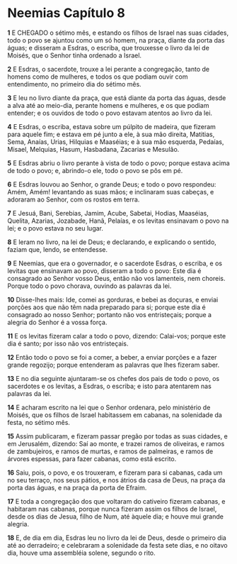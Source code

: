 # Neemias Capítulo 8

**1** 	E CHEGADO o sétimo mês, e estando os filhos de Israel nas suas cidades, todo o povo se ajuntou como um só homem, na praça, diante da porta das águas; e disseram a Esdras, o escriba, que trouxesse o livro da lei de Moisés, que o Senhor tinha ordenado a Israel.

**2** 	E Esdras, o sacerdote, trouxe a lei perante a congregação, tanto de homens como de mulheres, e todos os que podiam ouvir com entendimento, no primeiro dia do sétimo mês.

**3** 	E leu no livro diante da praça, que está diante da porta das águas, desde a alva até ao meio-dia, perante homens e mulheres, e os que podiam entender; e os ouvidos de todo o povo estavam atentos ao livro da lei.

**4** 	E Esdras, o escriba, estava sobre um púlpito de madeira, que fizeram para aquele fim; e estava em pé junto a ele, à sua mão direita, Matitias, Sema, Anaías, Urias, Hilquias e Maaséias; e à sua mão esquerda, Pedaías, Misael, Melquias, Hasum, Hasbadana, Zacarias e Mesulão.

**5** 	E Esdras abriu o livro perante à vista de todo o povo; porque estava acima de todo o povo; e, abrindo-o ele, todo o povo se pôs em pé.

**6** 	E Esdras louvou ao Senhor, o grande Deus; e todo o povo respondeu: Amém, Amém! levantando as suas mãos; e inclinaram suas cabeças, e adoraram ao Senhor, com os rostos em terra.

**7** 	E Jesuá, Bani, Serebias, Jamim, Acube, Sabetai, Hodias, Maaséias, Quelita, Azarias, Jozabade, Hanã, Pelaías, e os levitas ensinavam o povo na lei; e o povo estava no seu lugar.

**8** 	E leram no livro, na lei de Deus; e declarando, e explicando o sentido, faziam que, lendo, se entendesse.

**9** 	E Neemias, que era o governador, e o sacerdote Esdras, o escriba, e os levitas que ensinavam ao povo, disseram a todo o povo: Este dia é consagrado ao Senhor vosso Deus, então não vos lamenteis, nem choreis. Porque todo o povo chorava, ouvindo as palavras da lei.

**10** 	Disse-lhes mais: Ide, comei as gorduras, e bebei as doçuras, e enviai porções aos que não têm nada preparado para si; porque este dia é consagrado ao nosso Senhor; portanto não vos entristeçais; porque a alegria do Senhor é a vossa força.

**11** 	E os levitas fizeram calar a todo o povo, dizendo: Calai-vos; porque este dia é santo; por isso não vos entristeçais.

**12** 	Então todo o povo se foi a comer, a beber, a enviar porções e a fazer grande regozijo; porque entenderam as palavras que lhes fizeram saber.

**13** 	E no dia seguinte ajuntaram-se os chefes dos pais de todo o povo, os sacerdotes e os levitas, a Esdras, o escriba; e isto para atentarem nas palavras da lei.

**14** 	E acharam escrito na lei que o Senhor ordenara, pelo ministério de Moisés, que os filhos de Israel habitassem em cabanas, na solenidade da festa, no sétimo mês.

**15** 	Assim publicaram, e fizeram passar pregão por todas as suas cidades, e em Jerusalém, dizendo: Saí ao monte, e trazei ramos de oliveiras, e ramos de zambujeiros, e ramos de murtas, e ramos de palmeiras, e ramos de árvores espessas, para fazer cabanas, como está escrito.

**16** 	Saiu, pois, o povo, e os trouxeram, e fizeram para si cabanas, cada um no seu terraço, nos seus pátios, e nos átrios da casa de Deus, na praça da porta das águas, e na praça da porta de Efraim.

**17** 	E toda a congregação dos que voltaram do cativeiro fizeram cabanas, e habitaram nas cabanas, porque nunca fizeram assim os filhos de Israel, desde os dias de Jesua, filho de Num, até àquele dia; e houve mui grande alegria.

**18** 	E, de dia em dia, Esdras leu no livro da lei de Deus, desde o primeiro dia até ao derradeiro; e celebraram a solenidade da festa sete dias, e no oitavo dia, houve uma assembléia solene, segundo o rito.

